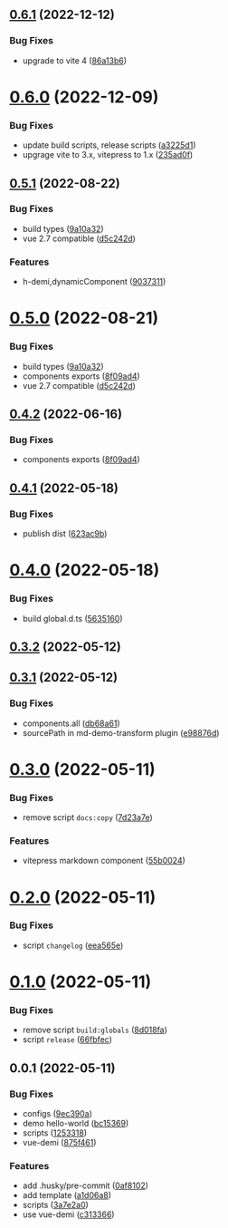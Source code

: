 ## [0.6.1](https://github.com/SoulLyoko/vite-lib-starter/compare/v0.6.0...v0.6.1) (2022-12-12)


### Bug Fixes

* upgrade to vite 4 ([86a13b6](https://github.com/SoulLyoko/vite-lib-starter/commit/86a13b648c3a4399d49b25836c87d30c508fd88a))



# [0.6.0](https://github.com/SoulLyoko/vite-lib-starter/compare/v0.5.1...v0.6.0) (2022-12-09)


### Bug Fixes

* update build scripts, release scripts ([a3225d1](https://github.com/SoulLyoko/vite-lib-starter/commit/a3225d16a63cd1b5fa8c887b42387e48ede913ea))
* upgrage vite to 3.x, vitepress to 1.x ([235ad0f](https://github.com/SoulLyoko/vite-lib-starter/commit/235ad0fbb1b92e5b583f81b6c8d18118d7c6dee8))



## [0.5.1](https://github.com/SoulLyoko/vite-lib-starter/compare/v0.4.2...v0.5.1) (2022-08-22)


### Bug Fixes

* build types ([9a10a32](https://github.com/SoulLyoko/vite-lib-starter/commit/9a10a32bced460c9f8912422a40c22cff7de12bd))
* vue 2.7 compatible ([d5c242d](https://github.com/SoulLyoko/vite-lib-starter/commit/d5c242dffa0952721e29586fc37753708675d372))


### Features

* h-demi,dynamicComponent ([9037311](https://github.com/SoulLyoko/vite-lib-starter/commit/903731158f8081aeefa6e967fbf1d9603e746aac))



# [0.5.0](https://github.com/SoulLyoko/vite-lib-starter/compare/v0.4.1...v0.5.0) (2022-08-21)


### Bug Fixes

* build types ([9a10a32](https://github.com/SoulLyoko/vite-lib-starter/commit/9a10a32bced460c9f8912422a40c22cff7de12bd))
* components exports ([8f09ad4](https://github.com/SoulLyoko/vite-lib-starter/commit/8f09ad481706c4755fb005f2e28f0bade99ca99d))
* vue 2.7 compatible ([d5c242d](https://github.com/SoulLyoko/vite-lib-starter/commit/d5c242dffa0952721e29586fc37753708675d372))



## [0.4.2](https://github.com/SoulLyoko/vite-lib-starter/compare/v0.4.1...v0.4.2) (2022-06-16)


### Bug Fixes

* components exports ([8f09ad4](https://github.com/SoulLyoko/vite-lib-starter/commit/8f09ad481706c4755fb005f2e28f0bade99ca99d))



## [0.4.1](https://github.com/SoulLyoko/vite-lib-starter/compare/v0.4.0...v0.4.1) (2022-05-18)


### Bug Fixes

* publish dist ([623ac9b](https://github.com/SoulLyoko/vite-lib-starter/commit/623ac9b5231b8cc61bf6d59ed7f85d7e29157b9f))



# [0.4.0](https://github.com/SoulLyoko/vite-lib-starter/compare/v0.3.2...v0.4.0) (2022-05-18)


### Bug Fixes

* build global.d.ts ([5635160](https://github.com/SoulLyoko/vite-lib-starter/commit/5635160f41ee8efb445289b6d7ffe372ec88624c))



## [0.3.2](https://github.com/SoulLyoko/vite-lib-starter/compare/v0.3.1...v0.3.2) (2022-05-12)



## [0.3.1](https://github.com/SoulLyoko/vite-lib-starter/compare/v0.3.0...v0.3.1) (2022-05-12)


### Bug Fixes

* components.all ([db68a61](https://github.com/SoulLyoko/vite-lib-starter/commit/db68a6141f0a0033e90bad5f00e7ac145cbe2b30))
* sourcePath in  md-demo-transform plugin ([e98876d](https://github.com/SoulLyoko/vite-lib-starter/commit/e98876d146c9eafd1e7514a61043fd296f1b563d))



# [0.3.0](https://github.com/SoulLyoko/vite-lib-starter/compare/v0.2.0...v0.3.0) (2022-05-11)


### Bug Fixes

* remove script `docs:copy` ([7d23a7e](https://github.com/SoulLyoko/vite-lib-starter/commit/7d23a7ec557843510f1f5117065e75dfd86c0525))


### Features

* vitepress markdown component ([55b0024](https://github.com/SoulLyoko/vite-lib-starter/commit/55b0024c5db9364809770773f8b6dda9b574a36a))



# [0.2.0](https://github.com/SoulLyoko/vite-lib-starter/compare/v0.1.0...v0.2.0) (2022-05-11)


### Bug Fixes

* script `changelog` ([eea565e](https://github.com/SoulLyoko/vite-lib-starter/commit/eea565e6e19e13643a7f1f6545b93a60a63bfa61))



# [0.1.0](https://github.com/SoulLyoko/vite-lib-starter/compare/v0.0.1...v0.1.0) (2022-05-11)


### Bug Fixes

* remove script `build:globals` ([8d018fa](https://github.com/SoulLyoko/vite-lib-starter/commit/8d018fa8e84267202ea41d2cf585d5a1588d1a7a))
* script `release` ([66fbfec](https://github.com/SoulLyoko/vite-lib-starter/commit/66fbfec427b4f6e96aa74452b7d8df1fd03d3bab))



## 0.0.1 (2022-05-11)


### Bug Fixes

* configs ([9ec390a](https://github.com/SoulLyoko/vite-lib-starter/commit/9ec390aaeabdf6cc8278b9d63102433bfd698da1))
* demo hello-world ([bc15369](https://github.com/SoulLyoko/vite-lib-starter/commit/bc153697a533824c64bdd58f705de29643be5e36))
* scripts ([1253318](https://github.com/SoulLyoko/vite-lib-starter/commit/1253318a75372e78dd95cd086e9935af12a34dbf))
* vue-demi ([875f461](https://github.com/SoulLyoko/vite-lib-starter/commit/875f46135f8be51d60951cd70289e018e5b061f5))


### Features

* add .husky/pre-commit ([0af8102](https://github.com/SoulLyoko/vite-lib-starter/commit/0af810265ca04df5dcaa9cef438cb1928a4f1e68))
* add template ([a1d06a8](https://github.com/SoulLyoko/vite-lib-starter/commit/a1d06a8c72a74855be1b5ea3e56cbb186f61e21a))
* scripts ([3a7e2a0](https://github.com/SoulLyoko/vite-lib-starter/commit/3a7e2a0420b7ef449bb66a4873b9ca9ca4028060))
* use vue-demi ([c313366](https://github.com/SoulLyoko/vite-lib-starter/commit/c313366318dece419082a46f3b727e7780f1a063))



